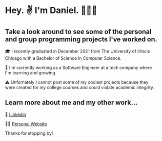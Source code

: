 # Hey. ✌️ I'm Daniel. 🧑🏽‍🦱
## Take a look around to see some of the personal and group programming projects I've worked on.

🎓 I recently graduated in December 2021 from The University of Illinois Chicago with a Bachelor of Science in Computer Science.

🌱 I'm currently working as a Software Engineer at a tech company where I'm learning and growing. 

⚠️ Unfornately I cannot post some of my coolest projects because they were created for my college courses and could violate academic integrity.

## Learn more about me and my other work...
🔗 [LinkedIn](https://www.linkedin.com/in/daniellevert)

👨‍💻 [Personal Website](https://www.daniellevert.com)

Thanks for stopping by!
